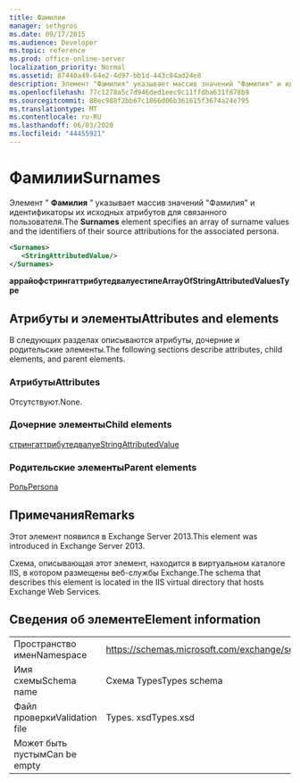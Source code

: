 ```yaml
---
title: Фамилии
manager: sethgros
ms.date: 09/17/2015
ms.audience: Developer
ms.topic: reference
ms.prod: office-online-server
localization_priority: Normal
ms.assetid: 87440a49-64e2-4d97-bb1d-443c04ad24e8
description: Элемент "Фамилия" указывает массив значений "Фамилия" и идентификаторы их исходных атрибутов для связанного пользователя.
ms.openlocfilehash: 77c1278a5c7d946ded1eec9c11ffdba631f878b9
ms.sourcegitcommit: 88ec988f2bb67c1866d06b361615f3674a24e795
ms.translationtype: MT
ms.contentlocale: ru-RU
ms.lasthandoff: 06/03/2020
ms.locfileid: "44455921"
---
```

# <a name="surnames"></a><span data-ttu-id="e4f23-103">Фамилии</span><span class="sxs-lookup"><span data-stu-id="e4f23-103">Surnames</span></span>

<span data-ttu-id="e4f23-104">Элемент " **Фамилия** " указывает массив значений "Фамилия" и идентификаторы их исходных атрибутов для связанного пользователя.</span><span class="sxs-lookup"><span data-stu-id="e4f23-104">The **Surnames** element specifies an array of surname values and the identifiers of their source attributions for the associated persona.</span></span> 
  
```XML
<Surnames>
   <StringAttributedValue/>
</Surnames>
```

 <span data-ttu-id="e4f23-105">**аррайофстрингаттрибутедвалуестипе**</span><span class="sxs-lookup"><span data-stu-id="e4f23-105">**ArrayOfStringAttributedValuesType**</span></span>
## <a name="attributes-and-elements"></a><span data-ttu-id="e4f23-106">Атрибуты и элементы</span><span class="sxs-lookup"><span data-stu-id="e4f23-106">Attributes and elements</span></span>

<span data-ttu-id="e4f23-107">В следующих разделах описываются атрибуты, дочерние и родительские элементы.</span><span class="sxs-lookup"><span data-stu-id="e4f23-107">The following sections describe attributes, child elements, and parent elements.</span></span>
  
### <a name="attributes"></a><span data-ttu-id="e4f23-108">Атрибуты</span><span class="sxs-lookup"><span data-stu-id="e4f23-108">Attributes</span></span>

<span data-ttu-id="e4f23-109">Отсутствуют.</span><span class="sxs-lookup"><span data-stu-id="e4f23-109">None.</span></span>
  
### <a name="child-elements"></a><span data-ttu-id="e4f23-110">Дочерние элементы</span><span class="sxs-lookup"><span data-stu-id="e4f23-110">Child elements</span></span>

[<span data-ttu-id="e4f23-111">стрингаттрибутедвалуе</span><span class="sxs-lookup"><span data-stu-id="e4f23-111">StringAttributedValue</span></span>](stringattributedvalue.md)
  
### <a name="parent-elements"></a><span data-ttu-id="e4f23-112">Родительские элементы</span><span class="sxs-lookup"><span data-stu-id="e4f23-112">Parent elements</span></span>

[<span data-ttu-id="e4f23-113">Роль</span><span class="sxs-lookup"><span data-stu-id="e4f23-113">Persona</span></span>](persona.md)
  
## <a name="remarks"></a><span data-ttu-id="e4f23-114">Примечания</span><span class="sxs-lookup"><span data-stu-id="e4f23-114">Remarks</span></span>

<span data-ttu-id="e4f23-115">Этот элемент появился в Exchange Server 2013.</span><span class="sxs-lookup"><span data-stu-id="e4f23-115">This element was introduced in Exchange Server 2013.</span></span>
  
<span data-ttu-id="e4f23-116">Схема, описывающая этот элемент, находится в виртуальном каталоге IIS, в котором размещены веб-службы Exchange.</span><span class="sxs-lookup"><span data-stu-id="e4f23-116">The schema that describes this element is located in the IIS virtual directory that hosts Exchange Web Services.</span></span>
  
## <a name="element-information"></a><span data-ttu-id="e4f23-117">Сведения об элементе</span><span class="sxs-lookup"><span data-stu-id="e4f23-117">Element information</span></span>

|||
|:-----|:-----|
|<span data-ttu-id="e4f23-118">Пространство имен</span><span class="sxs-lookup"><span data-stu-id="e4f23-118">Namespace</span></span>  <br/> |https://schemas.microsoft.com/exchange/services/2006/types  <br/> |
|<span data-ttu-id="e4f23-119">Имя схемы</span><span class="sxs-lookup"><span data-stu-id="e4f23-119">Schema name</span></span>  <br/> |<span data-ttu-id="e4f23-120">Схема Types</span><span class="sxs-lookup"><span data-stu-id="e4f23-120">Types schema</span></span>  <br/> |
|<span data-ttu-id="e4f23-121">Файл проверки</span><span class="sxs-lookup"><span data-stu-id="e4f23-121">Validation file</span></span>  <br/> |<span data-ttu-id="e4f23-122">Types. xsd</span><span class="sxs-lookup"><span data-stu-id="e4f23-122">Types.xsd</span></span>  <br/> |
|<span data-ttu-id="e4f23-123">Может быть пустым</span><span class="sxs-lookup"><span data-stu-id="e4f23-123">Can be empty</span></span>  <br/> ||
   

